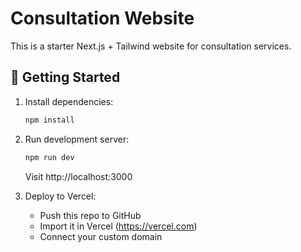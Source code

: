 # Consultation Website

This is a starter Next.js + Tailwind website for consultation services.

## 🚀 Getting Started

1. Install dependencies:
   ```bash
   npm install
   ```

2. Run development server:
   ```bash
   npm run dev
   ```

   Visit http://localhost:3000

3. Deploy to Vercel:
   - Push this repo to GitHub
   - Import it in Vercel (https://vercel.com)
   - Connect your custom domain
